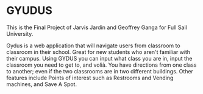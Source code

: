 GYUDUS
=====

This is the Final Project of Jarvis Jardin and Geoffrey Ganga for Full Sail University.

Gydus is a web application that will navigate users from classroom to classroom in their school. Great for new students who aren't familiar with their campus. Using GYDUS you can input what class you are in, input the classroom you need to get to, and volià. You have directions from one class to another; even if the two classrooms are in two different buildings. Other features include Points of interest such as Restrooms and Vending machines, and Save A Spot. 
